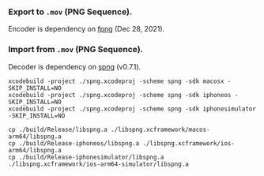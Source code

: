 ### Export to `.mov` (PNG Sequence).

Encoder is dependency on [fpng](https://github.com/richgel999/fpng) (Dec 28, 2021).

### Import from `.mov` (PNG Sequence).

Decoder is dependency on [spng](https://github.com/randy408/libspng) (v0.7.1).

```
xcodebuild -project ./spng.xcodeproj -scheme spng -sdk macosx -SKIP_INSTALL=NO
xcodebuild -project ./spng.xcodeproj -scheme spng -sdk iphoneos -SKIP_INSTALL=NO
xcodebuild -project ./spng.xcodeproj -scheme spng -sdk iphonesimulator -SKIP_INSTALL=NO

cp ./build/Release/libspng.a ./libspng.xcframework/macos-arm64/libspng.a
cp ./build/Release-iphoneos/libspng.a ./libspng.xcframework/ios-arm64/libspng.a
cp ./build/Release-iphonesimulator/libspng.a ./libspng.xcframework/ios-arm64-simulator/libspng.a
```